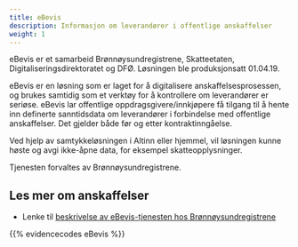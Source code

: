 ```yaml
---
title: eBevis 
description: Informasjon om leverandører i offentlige anskaffelser
weight: 1
---
```


eBevis er et samarbeid Brønnøysundregistrene, Skatteetaten, Digitaliseringsdirektoratet og DFØ. Løsningen ble produksjonsatt 01.04.19.

eBevis er en løsning som er laget for å digitalisere anskaffelsesprosessen, og brukes samtidig som et verktøy for å kontrollere om leverandører er seriøse. eBevis lar offentlige oppdragsgivere/innkjøpere få tilgang til å hente inn definerte sanntidsdata om leverandører i forbindelse med offentlige anskaffelser. Det gjelder både før og etter kontraktinngåelse. 

Ved hjelp av samtykkeløsningen i Altinn eller hjemmel, vil løsningen kunne høste og avgi ikke-åpne data, for eksempel skatteopplysninger.

Tjenesten forvaltes av Brønnøysundregistrene.


## Les mer om anskaffelser 

* Lenke til [beskrivelse av eBevis-tjenesten hos Brønnøysundregistrene](https://www.brreg.no/offentlig-sektor/enklere-offentlige-innkjop-med-ebevis/)

{{% evidencecodes eBevis %}}